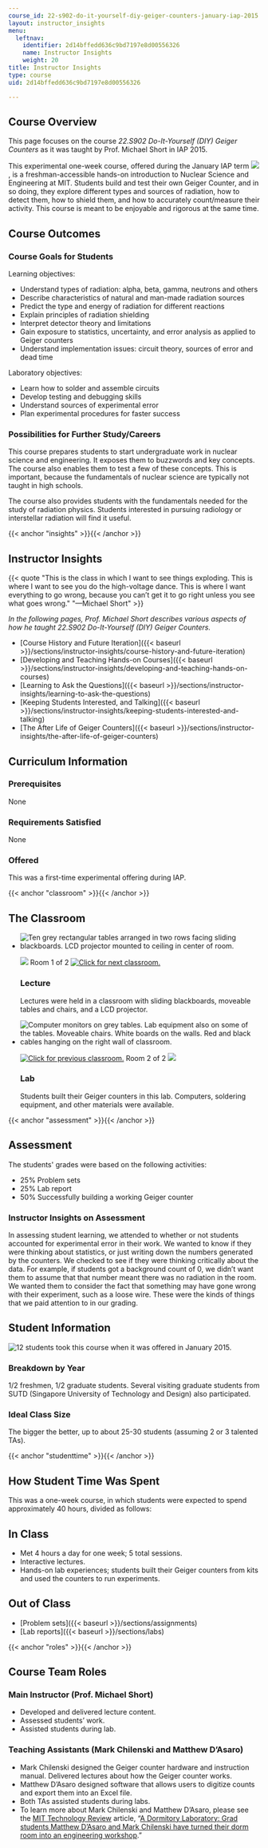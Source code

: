 ```yaml
---
course_id: 22-s902-do-it-yourself-diy-geiger-counters-january-iap-2015
layout: instructor_insights
menu:
  leftnav:
    identifier: 2d14bffedd636c9bd7197e8d00556326
    name: Instructor Insights
    weight: 20
title: Instructor Insights
type: course
uid: 2d14bffedd636c9bd7197e8d00556326

---
```


Course Overview
---------------

This page focuses on the course _22.S902 Do-It-Yourself (DIY) Geiger Counters_ as it was taught by Prof. Michael Short in IAP 2015.

This experimental one-week course, offered during the January IAP term ![](/images/educator/icon-question-iap.png), is a freshman-accessible hands-on introduction to Nuclear Science and Engineering at MIT. Students build and test their own Geiger Counter, and in so doing, they explore different types and sources of radiation, how to detect them, how to shield them, and how to accurately count/measure their activity. This course is meant to be enjoyable and rigorous at the same time.

Course Outcomes
---------------

### Course Goals for Students

Learning objectives:

*   Understand types of radiation: alpha, beta, gamma, neutrons and others
*   Describe characteristics of natural and man-made radiation sources
*   Predict the type and energy of radiation for different reactions
*   Explain principles of radiation shielding
*   Interpret detector theory and limitations
*   Gain exposure to statistics, uncertainty, and error analysis as applied to Geiger counters
*   Understand implementation issues: circuit theory, sources of error and dead time

Laboratory objectives:

*   Learn how to solder and assemble circuits
*   Develop testing and debugging skills
*   Understand sources of experimental error
*   Plan experimental procedures for faster success

### Possibilities for Further Study/Careers

This course prepares students to start undergraduate work in nuclear science and engineering. It exposes them to buzzwords and key concepts. The course also enables them to test a few of these concepts. This is important, because the fundamentals of nuclear science are typically not taught in high schools. 

The course also provides students with the fundamentals needed for the study of radiation physics. Students interested in pursuing radiology or interstellar radiation will find it useful. 

{{< anchor "insights" >}}{{< /anchor >}}

Instructor Insights
-------------------

{{< quote "This is the class in which I want to see things exploding. This is where I want to see you do the high-voltage dance. This is where I want everything to go wrong, because you can’t get it to go right unless you see what goes wrong." "—Michael Short" >}}

_In the following pages, Prof. Michael Short describes various aspects of how he taught _22.S902 Do-It-Yourself (DIY) Geiger Counters_._

*   [Course History and Future Iteration]({{< baseurl >}}/sections/instructor-insights/course-history-and-future-iteration)
*   [Developing and Teaching Hands-on Courses]({{< baseurl >}}/sections/instructor-insights/developing-and-teaching-hands-on-courses)
*   [Learning to Ask the Questions]({{< baseurl >}}/sections/instructor-insights/learning-to-ask-the-questions)
*   [Keeping Students Interested, and Talking]({{< baseurl >}}/sections/instructor-insights/keeping-students-interested-and-talking)
*   [The After Life of Geiger Counters]({{< baseurl >}}/sections/instructor-insights/the-after-life-of-geiger-counters)

Curriculum Information
----------------------

### Prerequisites

None

### Requirements Satisfied

None

### Offered

This was a first-time experimental offering during IAP.

{{< anchor "classroom" >}}{{< /anchor >}}

The Classroom
-------------

*   ![Ten grey rectangular tables arranged in two rows facing sliding blackboards. LCD projector mounted to ceiling in center of room.](/coursemedia/22-s902-do-it-yourself-diy-geiger-counters-january-iap-2015/a1f71729883dff3d3ba4297da9f1f63f_22-S902_classroom-1.jpg)
    
    ![](/images/educator/classroom_prev.png) Room 1 of 2 [![Click for next classroom.](/images/educator/classroom_next.png)](#)
    
    ### Lecture
    
    Lectures were held in a classroom with sliding blackboards, moveable tables and chairs, and a LCD projector.
    
*   ![Computer monitors on grey tables. Lab equipment also on some of the tables. Moveable chairs. White boards on the walls. Red and black cables hanging on the right wall of classroom.](/coursemedia/22-s902-do-it-yourself-diy-geiger-counters-january-iap-2015/47cb11bbde92f269e3083ed72450d522_22-S902_classroom-2.jpg)
    
    [![Click for previous classroom.](/images/educator/classroom_prev.png)](#) Room 2 of 2 ![](/images/educator/classroom_next.png)
    
    ### Lab
    
    Students built their Geiger counters in this lab. Computers, soldering equipment, and other materials were available.
    

{{< anchor "assessment" >}}{{< /anchor >}}

Assessment
----------

The students' grades were based on the following activities:

- 25% Problem sets
- 25% Lab report
- 50% Successfully building a working Geiger counter


### Instructor Insights on Assessment
In assessing student learning, we attended to whether or not students accounted for experimental error in their work. We wanted to know if they were thinking about statistics, or just writing down the numbers generated by the counters. We checked to see if they were thinking critically about the data. For example, if students got a background count of 0, we didn’t want them to assume that that number meant there was no radiation in the room. We wanted them to consider the fact that something may have gone wrong with their experiment, such as a loose wire. These were the kinds of things that we paid attention to in our grading.

Student Information
-------------------

![12 students took this course when it was offered in January 2015.](/coursemedia/22-s902-do-it-yourself-diy-geiger-counters-january-iap-2015/ba8dd100dab5d9b6b0346922f9e6eb90_22-S09_stat-students.png)

### Breakdown by Year

1/2 freshmen, 1/2 graduate students. Several visiting graduate students from SUTD (Singapore University of Technology and Design) also participated.

### Ideal Class Size

The bigger the better, up to about 25-30 students (assuming 2 or 3 talented TAs).

{{< anchor "studenttime" >}}{{< /anchor >}}

How Student Time Was Spent
--------------------------

This was a one-week course, in which students were expected to spend approximately 40 hours, divided as follows:

In Class
--------

*   Met 4 hours a day for one week; 5 total sessions.
*   Interactive lectures.
*   Hands-on lab experiences; students built their Geiger counters from kits and used the counters to run experiments.

Out of Class
------------

*   [Problem sets]({{< baseurl >}}/sections/assignments)
*   [Lab reports]({{< baseurl >}}/sections/labs)

{{< anchor "roles" >}}{{< /anchor >}}

Course Team Roles
-----------------

### Main Instructor (Prof. Michael Short)

*   Developed and delivered lecture content.
*   Assessed students’ work.
*   Assisted students during lab.

### Teaching Assistants (Mark Chilenski and Matthew D’Asaro)

*   Mark Chilenski designed the Geiger counter hardware and instruction manual. Delivered lectures about how the Geiger counter works.
*   Matthew D’Asaro designed software that allows users to digitize counts and export them into an Excel file.
*   Both TAs assisted students during labs.
*   To learn more about Mark Chilenski and Matthew D’Asaro, please see the [MIT Technology Review](http://www.technologyreview.com/) article, “[A Dormitory Laboratory: Grad students Matthew D’Asaro and Mark Chilenski have turned their dorm room into an engineering workshop](https://www.technologyreview.com/2015/02/18/11760/a-dormitory-laboratory/).”